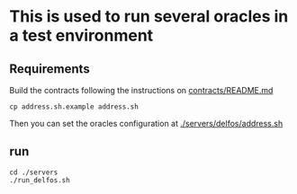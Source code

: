 # This is used to run several oracles in a test environment

## Requirements

Build the contracts following the instructions on [contracts/README.md](../contracts/README.md)

```
cp address.sh.example address.sh
```

Then you can set the oracles configuration at [./servers/delfos/address.sh](./address.sh)

## run

```
cd ./servers
./run_delfos.sh
```
